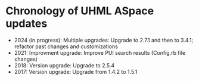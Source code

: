 # Chronology of UHML ASpace updates

- 2024 (in progress): Multiple upgrades: Upgrade to 2.7.1 and then to 3.4.1; refactor past changes and customizations
- 2021: Improvment upgrade: Improve PUI search results (Config.rb file changes)
- 2018: Version upgrade: Upgrade to 2.5.4
- 2017: Version upgrade: Upgrade from 1.4.2 to 1.5.1
